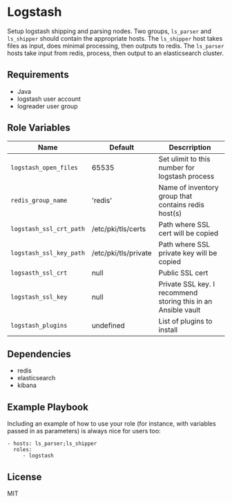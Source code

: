 Logstash
========

Setup logstash shipping and parsing nodes. Two groups, `ls_parser` and `ls_shipper` should contain the appropriate hosts. The `ls_shipper` host takes files as input, does minimal processing, then outputs to redis. The `ls_parser` hosts take input from redis, process, then output to an elasticsearch cluster.

Requirements
------------

* Java
* logstash user account
* logreader user group

Role Variables
--------------

| Name                     | Default | Descrription |
|---------------------------|--------|---------------|
| `logstash_open_files`    | 65535    | Set ulimit to this number for logstash process   |
| `redis_group_name`    |  'redis'   | Name of inventory group that contains redis host(s) |
| `logstash_ssl_crt_path`    | /etc/pki/tls/certs    | Path where SSL cert will be copied   |
| `logstash_ssl_key_path`    | /etc/pki/tls/private    | Path where SSL private key will be copied   |
| `logsasth_ssl_crt`    |  null   |  Public SSL cert |
| `logstash_ssl_key`    |  null   |  Private SSL key. I recommend storing this in an Ansible vault |
| `logstash_plugins` | undefined | List of plugins to install |

Dependencies
------------

* redis
* elasticsearch
* kibana

Example Playbook
-------------------------

Including an example of how to use your role (for instance, with variables passed in as parameters) is always nice for users too:

    - hosts: ls_parser;ls_shipper
      roles:
         - logstash

License
-------

MIT

